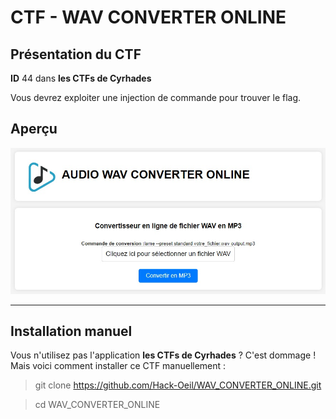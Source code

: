 # CTF - WAV CONVERTER ONLINE

## Présentation du CTF 
**ID** 44 dans **les CTFs de Cyrhades**

Vous devrez exploiter une injection de commande pour trouver le flag.


## Aperçu
![infos/capture.jpg](infos/capture.jpg)


-----------

## Installation manuel
Vous n'utilisez pas l'application **les CTFs de Cyrhades** ? C'est dommage !
Mais voici comment installer ce CTF manuellement :

> git clone https://github.com/Hack-Oeil/WAV_CONVERTER_ONLINE.git

> cd  WAV_CONVERTER_ONLINE
